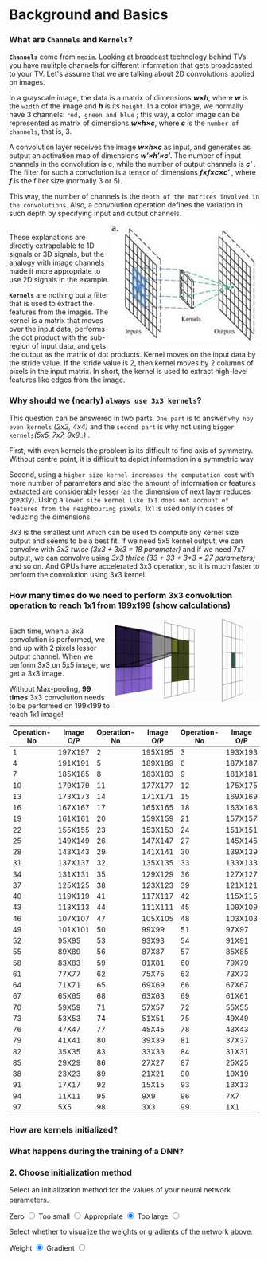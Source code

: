# Background and Basics</br>

### What are `Channels` and `Kernels`?</br>
**`Channels`** come from `media`. Looking at broadcast technology behind TVs you have mulitple channels for different information that gets broadcasted to your TV. Let's assume that we are talking about 2D convolutions applied on images.</br>

In a grayscale image, the data is a matrix of dimensions **_w×h_**, where **_w_** is the `width` of the image and **_h_** is its `height`. In a color image, we normally have 3 channels: `red, green and blue` ; this way, a color image can be represented as matrix of dimensions **_w×h×c_**, where **_c_** is the `number of channels`, that is, 3.
    
A convolution layer receives the image **_w×h×c_** as input, and generates as output an activation map of dimensions **_w′×h′×c′_**. The number of input channels in the convolution is c, while the number of output channels is **_c′_** . The filter for such a convolution is a tensor of dimensions **_f×f×c×c′_** , where **_f_** is the filter size (normally 3 or 5).

This way, the number of channels is the `depth of the matrices involved in the convolutions`. Also, a convolution operation defines the variation in such depth by specifying input and output channels.

<img src="../scenarios/media/kernels.jpg" align="right" alt="" width="300"/> </br>
These explanations are directly extrapolable to 1D signals or 3D signals, but the analogy with image channels made it more appropriate to use 2D signals in the example.

**`Kernels`** are nothing but a filter that is used to extract the features from the images. The kernel is a matrix that moves over the input data, performs the dot product with the sub-region of input data, and gets the output as the matrix of dot products. Kernel moves on the input data by the stride value. If the stride value is 2, then kernel moves by 2 columns of pixels in the input matrix. In short, the kernel is used to extract high-level features like edges from the image.

### Why should we (nearly) `always use 3x3 kernels`?</br>
This question can be answered in two parts. `One part` is to answer `why noy even kernels` _(2x2, 4x4)_ and the `second part` is why not using `bigger kernels`_(5x5, 7x7, 9x9..)_ .

First, with even kernels the problem is its difficult to find axis of symmetry. Without centre point, it is difficult to depict information in a symmetric way.

Second, using a `higher size kernel increases the computation cost` with more number of parameters and also the amount of information or features extracted are considerably lesser (as the dimension of next layer reduces greatly). Using a `lower size kernel like 1x1 does not account of features from the neighbouring pixels`, 1x1 is used only in cases of reducing the dimensions.

3x3 is the smallest unit which can be used to compute any kernel size output and seems to be a best fit. If we need 5x5 kernel output, we can convolve with _3x3 twice (3x3 + 3x3 = 18 parameter)_ and if we need 7x7 output, we can convolve using _3x3 thrice (33 + 33 + 3*3 = 27 parameters)_ and so on. And GPUs have accelerated 3x3 operation, so it is much faster to perform the convolution using 3x3 kernel.

### How many times do we need to perform 3x3 convolution operation to reach 1x1 from 199x199 (show calculations)</br>

<img src="../scenarios/media/cnn.gif" align="right" alt="" width="300"/> </br>
Each time, when a 3x3 convolution is performed, we end up with 2 pixels lesser output channel. When we perform 3x3 on 5x5 image, we get a 3x3 image.

Without Max-pooling, **99 times** 3x3 convolution needs to be performed on 199x199 to reach 1x1 image!

|  Operation-No | Image O/P	|  Operation-No | Image O/P	|  Operation-No | Image O/P	|
|---------------|-----------|---------------|-----------|---------------|-----------|
|		1		|	197X197	|		2		|	195X195	|		3		|	193X193	|
|		4		|	191X191	|		5		|	189X189	|		6		|	187X187	|
|		7		|	185X185	|		8		|	183X183	|		9		|	181X181	|
|		10		|	179X179	|		11		|	177X177	|		12		|	175X175	|
|		13		|	173X173	|		14		|	171X171	|		15		|	169X169	|
|		16		|	167X167	|		17		|	165X165	|		18		|	163X163	|
|		19		|	161X161	|		20		|	159X159	|		21		|	157X157	|
|		22		|	155X155	|		23		|	153X153	|		24		|	151X151	|
|		25		|	149X149	|		26		|	147X147	|		27		|	145X145	|
|		28		|	143X143	|		29		|	141X141	|		30		|	139X139	|
|		31		|	137X137	|		32		|	135X135	|		33		|	133X133	|
|		34		|	131X131	|		35		|	129X129	|		36		|	127X127	|
|		37		|	125X125	|		38		|	123X123	|		39		|	121X121	|
|		40		|	119X119	|		41		|	117X117	|		42		|	115X115	|
|		43		|	113X113	|		44		|	111X111	|		45		|	109X109	|
|		46		|	107X107	|		47		|	105X105	|		48		|	103X103	|
|		49		|	101X101	|		50		|	99X99	|		51		|	97X97	|
|		52		|	95X95	|		53		|	93X93	|		54		|	91X91	|
|		55		|	89X89	|		56		|	87X87	|		57		|	85X85	|
|		58		|	83X83	|		59		|	81X81	|		60		|	79X79	|
|		61		|	77X77	|		62		|	75X75	|		63		|	73X73	|
|		64		|	71X71	|		65		|	69X69	|		66		|	67X67	|
|		67		|	65X65	|		68		|	63X63	|		69		|	61X61	|
|		70		|	59X59	|		71		|	57X57	|		72		|	55X55	|
|		73		|	53X53	|		74		|	51X51	|		75		|	49X49	|
|		76		|	47X47	|		77		|	45X45	|		78		|	43X43	|
|		79		|	41X41	|		80		|	39X39	|		81		|	37X37	|
|		82		|	35X35	|		83		|	33X33	|		84		|	31X31	|
|		85		|	29X29	|		86		|	27X27	|		87		|	25X25	|
|		88		|	23X23	|		89		|	21X21	|		90		|	19X19	|
|		91		|	17X17	|		92		|	15X15	|		93		|	13X13	|
|		94		|	11X11	|		95		|	9X9	    |		96		|	7X7	    |
|		97		|	5X5	    |		98		|	3X3	    |		99		|	1X1	    |


### How are kernels initialized?</br>

### What happens during the training of a DNN?</br>

<div class="visualization-column-2">
<h3>2. Choose initialization method</h3>
<p>Select an initialization method for the values of your neural network parameters<sup class="footnote"></sup>.</p>
<label class="radio-container">Zero
<input type="radio" value="0" name="playground_init" />
<span class="checkmark"></span>
</label>
<label class="radio-container">Too small
<input type="radio" value="0.01" name="playground_init" />
<span class="checkmark"></span>
</label>
<label class="radio-container">Appropriate
<input type="radio" value="1" name="playground_init" checked="" />
<span class="checkmark"></span>
</label>
<label class="radio-container">Too large
<input type="radio" value="100" name="playground_init" />
<span class="checkmark"></span>
</label>
<div id="playground_network"></div>
<p>Select whether to visualize the weights or gradients of the network above.</p>
<label class="radio-container">Weight
<input type="radio" value="weight" name="playground_link" checked="" />
<span class="checkmark"></span>
</label>
<label class="radio-container">Gradient
 <input type="radio" value="gradient" name="playground_link" />
<span class="checkmark"></span>
</label>
</div>
